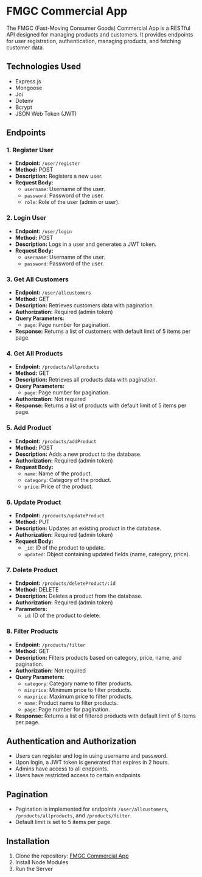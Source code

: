# FMGC Commercial App

The FMGC (Fast-Moving Consumer Goods) Commercial App is a RESTful API designed for managing products and customers. It provides endpoints for user registration, authentication, managing products, and fetching customer data.

## Technologies Used

- Express.js
- Mongoose
- Joi
- Dotenv
- Bcrypt
- JSON Web Token (JWT)

## Endpoints

### 1. Register User

- **Endpoint:** `/user/register`
- **Method:** POST
- **Description:** Registers a new user.
- **Request Body:**
  - `username`: Username of the user.
  - `password`: Password of the user.
  - `role`: Role of the user (admin or user).

### 2. Login User

- **Endpoint:** `/user/login`
- **Method:** POST
- **Description:** Logs in a user and generates a JWT token.
- **Request Body:**
  - `username`: Username of the user.
  - `password`: Password of the user.

### 3. Get All Customers

- **Endpoint:** `/user/allcustomers`
- **Method:** GET
- **Description:** Retrieves customers data with pagination.
- **Authorization:** Required (admin token)
- **Query Parameters:**
  - `page`: Page number for pagination.
- **Response:** Returns a list of customers with default limit of 5 items per page.

### 4. Get All Products

- **Endpoint:** `/products/allproducts`
- **Method:** GET
- **Description:** Retrieves all products data with pagination.
- **Query Parameters:**
  - `page`: Page number for pagination.
- **Authorization:** Not required
- **Response:** Returns a list of products with default limit of 5 items per page.

### 5. Add Product

- **Endpoint:** `/products/addProduct`
- **Method:** POST
- **Description:** Adds a new product to the database.
- **Authorization:** Required (admin token)
- **Request Body:**
  - `name`: Name of the product.
  - `category`: Category of the product.
  - `price`: Price of the product.

### 6. Update Product

- **Endpoint:** `/products/updateProduct`
- **Method:** PUT
- **Description:** Updates an existing product in the database.
- **Authorization:** Required (admin token)
- **Request Body:**
  - `_id`: ID of the product to update.
  - `updated`: Object containing updated fields (name, category, price).

### 7. Delete Product

- **Endpoint:** `/products/deleteProduct/:id`
- **Method:** DELETE
- **Description:** Deletes a product from the database.
- **Authorization:** Required (admin token)
- **Parameters:**
  - `id`: ID of the product to delete.

### 8. Filter Products

- **Endpoint:** `/products/filter`
- **Method:** GET
- **Description:** Filters products based on category, price, name, and pagination.
- **Authorization:** Not required
- **Query Parameters:**
  - `category`: Category name to filter products.
  - `minprice`: Minimum price to filter products.
  - `maxprice`: Maximum price to filter products.
  - `name`: Product name to filter products.
  - `page`: Page number for pagination.
- **Response:** Returns a list of filtered products with default limit of 5 items per page.

## Authentication and Authorization

- Users can register and log in using username and password.
- Upon login, a JWT token is generated that expires in 2 hours.
- Admins have access to all endpoints.
- Users have restricted access to certain endpoints.

## Pagination

- Pagination is implemented for endpoints `/user/allcustomers`, `/products/allproducts`, and `/products/filter`.
- Default limit is set to 5 items per page.

## Installation

1. Clone the repository: [FMGC Commercial App](https://github.com/Arijitnaskar12/Webelight_assignment.git)
2. Install Node Modules
3. Run the Server
